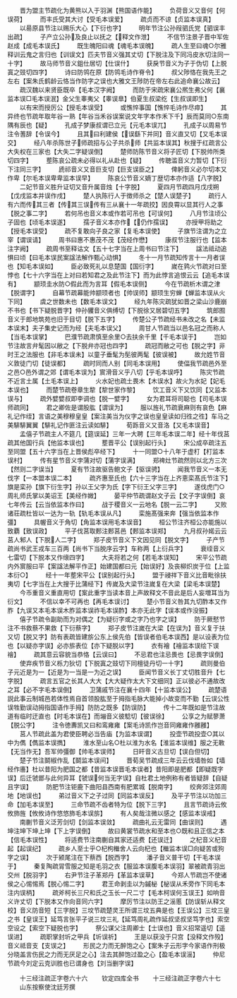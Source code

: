 <!-- { "loadSidebar": true } -->
　　晋为盟主节疏化为黄熊以入于羽渊【熊国语作能】
　　负荷音义又音何【何误荷】
　　而丰氏受其大讨【受毛本误爱】
　　疏贞而不谅【贞监本误真】
　　以昜原县节注以赐乐大心【下衍也字】
　　明年节注公孙叚驷氏党【驷误丰出疏】
　　子产立公孙及良止以抚之【释文作泄】
　　不信节注景子晋中军佐赵成【成毛本误氏】
　　既生魄阳曰魂【魂毛本误魄】
　　疏人生至曰魂○尔雅释训云鬼之言归也【训误文】匹夫节音义强其丈切【下脱注及下同冯皮氷切注同一十字】
　　故马师节音义鉏仕居切【仕误什】
　　获戾节音义为子于伪切【上脱寘之豉切四字】
　　诗曰防鸰在原【防鸰毛诗作脊令】
　　叔父陟恪在我先王之左右【案朱氏鹤龄云恪当作防字之误也大雅文王陟防在帝左右此追命襄公故云】
　　疏汉魏以来贤臣既卒【毛本汉字阙】
　　而防于宋疏宋襄公熈生弗父何【襄监本误□毛本误泯】金父生睾夷父【睾误臯】伯夏生叔梁纥【生叔误即生】
　　以有宋而授厉公【授毛本误受】
　　或憔悴事国【憔悴毛诗作尽瘁】
　　其异终也节疏年取年谷一熟【年谷当禾谷误案说文年字本作禾下千】辰而莫同○东南隅有辰也【疑】
　　孔成子梦康叔谓已立元【元毛本误兀】
　　孔成子以周易节注令蓍辞【令误今】
　　且其曰利建侯【误繇下并同】音义直又切【又毛本误交】
　　经八年杀陈世子师疏招与公子共杀师【共监本误其】秋搜于红疏言公大失权在三家也【大失二字疑误倒】
　　楚师防陈节音义将子匠切【下脱帅所类切四字】
　　塟陈哀公疏未必得以礼从赴也【疑】
　　传聴滥音义力暂切【下衍下注同三字】
　　虒祁音义又音巨支切【巨支误臣之】
　　俾躬音义必尔切本又作卑【尔毛本误卑卑监本误早】
　　陈哀公节音义嫡丁歴切本亦作适【八字脱】
　　二妃节音义胜升证切又音升属音烛【十字脱】
　　夏四月节疏四月戊戌朔【戊戌监本并误作戌】
　　楚人执陈行人于徴师杀之【楚人误楚子】
　　疏行人有六而传其三者【传其三误传有三从襄十一年疏挍】因良霄以显其行人之事【脱之事二字】
　　若何吊也音义本或作若可吊也【可误何】
　　八月节注顷公子固也【顷毛本误遂】
　　孺子音义本亦作【仍作孺误】
　　亦授甲将助之【授毛本误受】
　　疏不复敢向子良之家【复毛本误使】
　　子旗节注谓为之立宰【谓误请】
　　周书曰惠不惠茂不茂【茂经作懋】
　　康叔节注服行也【监本注字阙】
　　疏周书至释诂文【五十七字当在上周书曰节注下】
　　諡法祗动追惧曰顷【曰毛本误民案諡法解作甄心动惧】
　　冬十一月节疏知传言十一月者误也【知毛本误如】
　　臣必致死礼以息楚国【国衍字】
　　嵗在鹑火节疏对曰至悖也【七十六字当在上对曰若知君之及此节注下】而为此悖言追恨云云【追毛本误有】
　　颛顼圭水防○假此而为言耳【假毛本误侧】
　　今在节疏析木谓之津【脱谓字】
　　自幕节疏幕能帅颛顼者也【帅误师】颛顼生穷蝉【蝉监本误从火下同】
　　虞之世数未也【数毛本误文】
　　经九年陈灾疏犹如晋之梁山沙鹿崩不书也【书下疑脱晋字】仲孙貜音义俱缚切【下脱徐又居碧切五字】
　　筑郎囿音义于郎地筑苑也旧于目切【脱下五字】
　　传楚公子节疏经书未改之名【未监本误末】夫子集史记而为经【夫毛本误父】
　　周甘人节疏当以邑名冠之而称人【当毛本误掌】
　　巴濮节疏肃慎至余里○去扶余千里【千毛本误于】
　　岂如节注故言弁髦因以敝之【下脱弁亦冠也四字】
　　疏冠而敝之可也【脱之字】非时王之法服也【非毛本误未】以童子垂髦为髧彼两髦【彼误被】
　　故允姓节音义敦徒门切【徒误都】
　　疏时同而人别【同毛本误用】
　　使偪我节疏邑外至之邑○邑外谓之郊【谓毛本误为】賔滑音义乎八切【乎毛本误呼】
　　陈灾节疏不近言土属【土毛本误上】
　　火水妃也疏土畏木【木误水】故火为水妃【妃毛本误也】
　　而楚节疏卷章生犂【犂世家作黎】
　　饮工音义下又饮同【又监本误与】
　　疏外嬖嬖叔即李调也【脱一嬖字】
　　女为君耳将司聪也【司毛本误师疏同】
　　君之卿佐是谓股肱【谓误为】
　　服以旌礼节疏衰麻则有哀色【麻礼记作绖】言语之美穆穆皇皇【案注美当为仪字之误也皇皇读如归徃之徃】车马之美騑騑翼翼【騑礼记作匪注云读如騑】
　　荀跞音义又音洛【又毛本误音】
　　孟僖子节疏主人不筵几【筵误延】三年一大聘【三年毛本误二年】经十年伐莒疏其他国行兵【他监本误也】
　　塟晋平公【误别起行头】
　　宋公成卒疏注五至同盟【五十六字当在上晋侯彪卒经下】
　　十一同盟○十八年于虚朾【朾监本误村】
　　传有星节音义孛蒲对切【蒲字误满】
　　郑禆灶节疏然则以北方三次【然则二字误当】
　　夏有节注故驱告鲍文子【驱误骋】
　　闻我节音义一本无伐字【一本盟本误二本】
　　疏齐惠至氏也【六十三字当在上齐恵栾髙氏节注下】旗是栾孙【旗下衍生字】孙以王父字为氏【字下衍王父字三字】
　　遂伐虎门○周礼师氏掌以美诏王【美经作媺】
　　晏平仲节疏谓赵文子云【文子字误倒】哀七年传云【云当依监本作曰】
　　战于稷音义一云地名【脱一云二字】
　　又败诸荘疏杜皆以一达为一轨【轨毛本误从凡】
　　栾施髙强来奔【强当依监本作彊】
　　具幄音义于角切【角监本误用毛本误音】
　　桓公节注齐桓公亦能施以致覇【致误政】
　　平子伐莒取郠注郠莒邑【郠监本误郑】
　　九月叔孙婼云云莒人邾人【下脱人二字】
　　郑子皮节音义下文因见同【脱文字】
　　子产节疏尚书武王戎车三百两【尚书下当脱序云字】车称两【上衍兵字】
　　衰绖音义七雷切【下脱本又作缞四字】
　　大夫将若之何【若毛本误知】
　　宋平公节疏内外賔服曰平【案諡法解平作正】始建国都曰元【始误好】及丧柳炽炭于位【上监本衍○】
　　经十一年塟宋平公【误别起行头】
　　盟于祲祥下音义比音毗徐扶夷切【七字当在上大搜于比蒲经下】传嵗及大梁节注嵗复在大梁【梁毛本误楚】
　　今币重音义重直用切【案此重字当读本音上声故释文不音此是后人妄増耳当为衍文】
　　不信以幸不可再也【再毛本误讨】
　　楚小节音义咎其九切酢本又作胙【九误又本毛本误木胙监本误祚毛本误酢】本亦无此字【误本或作没振】
　　僖子节疏令副助而为对偶之【为疑衍字或之字乃也字之误】
　　防于厥憖节注不书救蔡不果救【下衍蔡字】
　　郑子皮节注嵗在大梁【在误为】音义复于扶又切【脱又字】防有表疏皆建旂公东上侯先伯【皆误者伯毛本误西】是以设表为位也【以疑亦字误】必亦旂表位【亦下疑脱以字】
　　衣有襘【禬监本误绘下误禬】
　　疏其意云容貌当恭恪【云误曰】
　　不忌君也注忌畏也【忌畏字误倒】
　　使弃疾节音义栎力狄切【下脱寘之豉切下同檀徒丹切一十字】
　　疏则曼伯子元近是为一【近是为一当是一为近之误】
　　臣闻节音义长丁丈切胜音升【七字脱】
　　疏言五官之长其人大大【大大疑作太大下文细同】正以彼必不通故改之耳【必不字毛本误倒】
　　卫蒲戚节注在襄十四年【十监本误公】
　　疏楚语説此事云制城邑若体性焉自首领股肱至于拇指毛脉大能掉小故变而不勤【云误公性误牲勤误动拇指国语作手拇】防防之既多【防误防】
　　传十二年既如是节注故道有临时迂直也【时毛本误在】而塴音义彼騐切【彼误徐】
　　公享之为赋蓼萧【脱公字】
　　注令徳夀凯又曰和鸾雍雍【案毛诗凯作岂音同雍雍作雝雝】
　　莒人节疏此盖为君使臣聘必当告庙【为监本误谓】
　　投壶节疏投壶○其以中为儁【儁监本误擕】
　　淮水至山名○杜以淮为水名【淮监本误维】服之无斁【无当作无】吾军帅彊御【帅毛本误师】
　　日旰音义古旦切【误白但切】
　　楚子节注鬬椒作乱【鬬监本误间】
　　晋荀吴节疏成三年云云伐墙咎如【墙经作廧】杜以昔阳为肥国之都【昔监本误晋毛本误者】昔阳即是肥都【即疑既字误】后迁虢鄫与此何异耳【虢误何当无字误】自杜君土地例称有者皆疑辞【自疑且字误】
　　防肥节注钜鹿下曲阳县西南有肥累城【脱南字】
　　绞奔郊注郊周地【地误也】
　　弟过音义下之子过同【同监本误反】
　　及平子节注以功加三命【加毛本误至】
　　三命节疏不齿者特为位【脱下三字】
　　且言节疏诗云攸攸斾旌【攸攸诗作悠悠斾毛本误旂】
　　有人矣哉注微以感之【感监本误戒】
　　南蒯节音义泛芳剑切【剑监本误敛】
　　疏曲礼云无雷同【曲误则】
　　遇坤注坤下坤上坤【下上字误倒】
　　故曰黄裳节疏水和至本也○既和且正信之本【信毛本误性】
　　将适费节注南蒯自其家还适费【还误迁】
　　之杞音义杞音起【起误纪】
　　疏乡人至士乎○杞枸檵舍人云向杞也【檵监本误□向疑苦或狗字之误】
　　次于颍尾注在下蔡西【脱西字】
　　潘子音义普干切【干毛本误于】
　　秦复陶疏冐雪服之知是毛羽之衣【服监本误腹毛本误羽】翠被疏青羽出交州【脱羽字】
　　右尹节注子革郑丹【革监本误草】
　　今郑人节疏岂不使诸侯之心惕惕焉【脱心惕二字】
　　君王命剥圭以为鏚柲【柲误从禾旁作下同毛本注内误柄】
　　疏斧柯长三尺和氏之玉长一尺二寸【毛本柯误何玉误王】如响音义许丈切【下脱本又作向音同六字】
　　摩厉节注以防王之滛慝【防误斩从释文校】音义防音短【三字脱】三坟节疏楚灵王所谓三坟五典是也【王误公】三坟三皇之书【皇误王】延笃言张平子说三坟三礼【延笃周礼疏作延叔坚叔坚笃字也】索空空设之【索空下疑脱也字】
　　祭公谋父注周卿士【士误也】音义招常遥切【遥误进】
　　疏职掌封圻之甲兵【圻误祈】
　　王是以获没于只宫【没释文作殁】音义祗音支【支误之】
　　形民之力而无醉饱之心【案朱子云形字今家语作刑极分晓盖言伤民之力而无厌足之心】注去其醉饱过盈之心【盈毛本误滛】
　　仲尼节疏今刘定云克训胜也已谓身也【刘当删字误】

　　十三经注疏正字卷六十六
　　钦定四库全书
　　十三经注疏正字卷六十七
　　山东按察使沈廷芳撰
